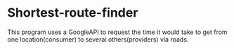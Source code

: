# Shortest-route-finder
This program uses a GoogleAPI to request the time it would take to get from one location(consumer) to several others(providers) via roads.
